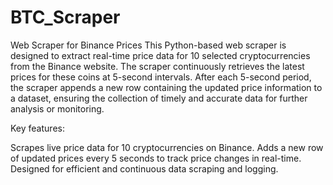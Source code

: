 # BTC_Scraper
Web Scraper for Binance Prices
This Python-based web scraper is designed to extract real-time price data for 10 selected cryptocurrencies from the Binance website. The scraper continuously retrieves the latest prices for these coins at 5-second intervals. After each 5-second period, the scraper appends a new row containing the updated price information to a dataset, ensuring the collection of timely and accurate data for further analysis or monitoring.

Key features:

Scrapes live price data for 10 cryptocurrencies on Binance.
Adds a new row of updated prices every 5 seconds to track price changes in real-time.
Designed for efficient and continuous data scraping and logging.
